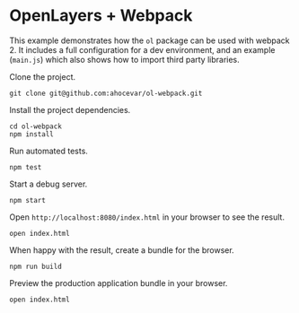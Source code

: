 # OpenLayers + Webpack

This example demonstrates how the `ol` package can be used with webpack 2. It includes a full configuration for a dev environment, and an example (`main.js`) which also shows how to import third party libraries.

Clone the project.

    git clone git@github.com:ahocevar/ol-webpack.git

Install the project dependencies.

    cd ol-webpack
    npm install

Run automated tests.

    npm test

Start a debug server.

    npm start

Open `http://localhost:8080/index.html` in your browser to see the result.

    open index.html

When happy with the result, create a bundle for the browser.

    npm run build

Preview the production application bundle in your browser.

    open index.html
